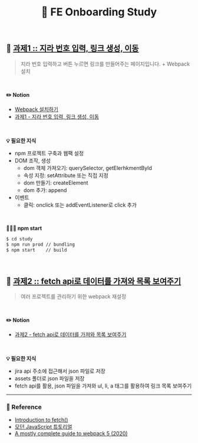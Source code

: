 # <div align="center">🐣 FE Onboarding Study</div>

<br>

## 📌 [과제1 :: 지라 번호 입력, 링크 생성, 이동](https://github.com/mireyhgnay/fe-onboarding/tree/main/study/src/00_study)
> 지라 번호 입력하고 버튼 누르면 링크를 만들어주는 페이지입니다. + Webpack 설치

<br>

**✏️ Notion**
- [Webpack 설치하기](https://hyerimiya.notion.site/Webpack-ab0c7fcd07134e5c8b263295a48c819d)
- [과제1 - 지라 번호 입력, 링크 생성, 이동](https://hyerimiya.notion.site/1-984922d6d88c425c8e3ffc4835aa6c66)

<br>

**💡 필요한 지식**
- npm 프로젝트 구축과 웹팩 설정
- DOM 조작, 생성
    - dom 객체 가져오기: querySelector, getElerhkmentById
    - 속성 지정: setAttribute 또는 직접 지정
    - dom 만들기: createElement
    - dom 추가: append
- 이벤트
    - 클릭: onclick 또는 addEventListener로 click 추가

<br>

**👩🏻‍💻 npm start**
```bash
$ cd study
$ npm run prod // bundling
$ npm start    // build
```

<br>

## 📌 [과제2 :: fetch api로 데이터를 가져와 목록 보여주기](https://github.com/mireyhgnay/fe-onboarding/tree/main/study/src/01_study)
> 여러 프로젝트를 관리하기 위한 webpack 재설정

<br>

**✏️ Notion**
- [과제2 - fetch api로 데이터를 가져와 목록 보여주기](https://hyerimiya.notion.site/2-fetch-api-464eaeccb73646ffbf6676e172a7196c)

<br>

**💡 필요한 지식**
- jira api 주소에 접근해서 json 파일로 저장
- assets 폴더로 json 파일을 저장
- fetch api를 활용, json 파일을 가져와 ul, li, a 태그를 활용하여 링크 목록 보여주기

-----

### 🔗 Reference
- [Introduction to fetch()](https://web.dev/introduction-to-fetch/)
- [모던 JavaScript 튜토리얼](https://ko.javascript.info/)
- [A mostly complete guide to webpack 5 (2020)](https://www.valentinog.com/blog/webpack/)